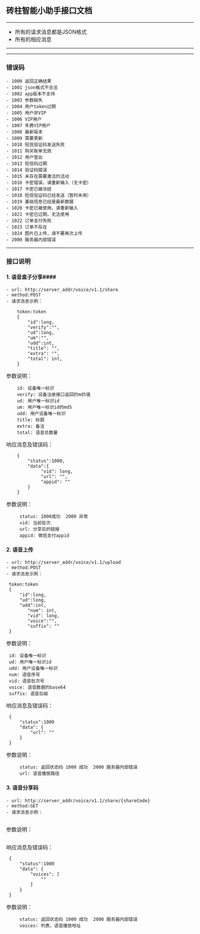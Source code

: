 ## 砖柱智能小助手接口文档 ##

***
- 所有的请求消息都是JSON格式
- 所有的相应消息

***

***
### 错误码 ###
	- 1000 返回正确结果
	- 1001 json格式不合法
	- 1002 app版本不支持
	- 1003 参数缺失
	- 1004 用户token过期
	- 1005 用户非VIP
	- 1006 VIP用户
	- 1007 年费VIP用户
	- 1008 最新版本
	- 1009 需要更新
	- 1010 短信验证码发送失败
	- 1011 购买账单无效
	- 1012 用户登出
	- 1013 短信码过期
	- 1014 验证码错误
	- 1015 未存在需要激活的活动
	- 1016 卡密错误，请重新输入（无卡密）
	- 1017 卡密已被冻结
	- 1018 短信验证码已经发送（暂时未用）
	- 1019 基础信息已经是最新数据
	- 1020 卡密已被使用，请重新输入
	- 1021 卡密已过期，无法使用
	- 1022 订单支付失败
	- 1023 订单不存在
	- 1024 图片已上传，请不要再次上传
	- 2000 服务器内部错误
***

### 接口说明 ###

#### 1. 语音盒子分享####

	- url: http://server_addr/voice/v1.1/share
	- method:POST
	- 请求消息示例：

```
	token:token
	{
		"id":long,
		"verify":"",
		"ud":long,
		"um":"",
        "udd":int,
        "title": "",
		"extra": "",
        "total": int,
	}
```

参数说明：

```
	id: 设备唯一标识
	verify: 设备注册接口返回的md5值
	ud: 用户唯一标识id
    um: 用户唯一标识id的md5
	udd: 用户设备唯一标识
    title: 标题
    extra: 备注
    total: 语音总数量
```

响应消息及错误码：

```
	{
		"status":1000,
		"data":{
             "vid": long, 
			 "url": "",
             "appid": ""
		}
	}
```

参数说明：

```
     status: 1000成功  2000 异常
     vid: 当前批次
     url: 分享后的链接
     appid: 微信支付appid
```

#### 2. 语音上传 ####
   
    - url: http://server_addr/voice/v1.1/upload
   	- method:POST
   	- 请求消息示例：
   
   ```
   	token:token
   	{
   		"id":long,
   		"ud":long,
   		"udd":int,
           "num": int,
           "vid": long,
           "voice":"",
           "suffix": ""
   	}
   ```
   
   参数说明：
   
   ```
   	id: 设备唯一标识
   	ud: 用户唯一标识id
   	udd: 用户设备唯一标识
    num: 语音序号
    vid: 语音批次号
    voice: 语音数据的base64
    suffix: 语音后缀
   ```
   
   响应消息及错误码：
   
   ```
   	{
   		"status":1000
        "data": {
            "url": ""
        }
   	}
   ```
   
   参数说明：
   
   ```
        status: 返回状态码 1000 成功  2000 服务器内部错误
        url: 语音播放路径
   ```
#### 3. 语音分享码 ####
   
    - url: http://server_addr/voice/v1.1/share/{shareCode}
   	- method:GET
   	- 请求消息示例：
   
   ```

   ```
   
   参数说明：
   
   ```

   ```
   
   响应消息及错误码：
   
   ```
   	{
   		"status":1000
        "data": {
            "voices": [
                ""
            ]
        }
   	}
   ```
   
   参数说明：
   
   ```
        status: 返回状态码 1000 成功  2000 服务器内部错误
        voices: 列表，语音播放地址
   ```

